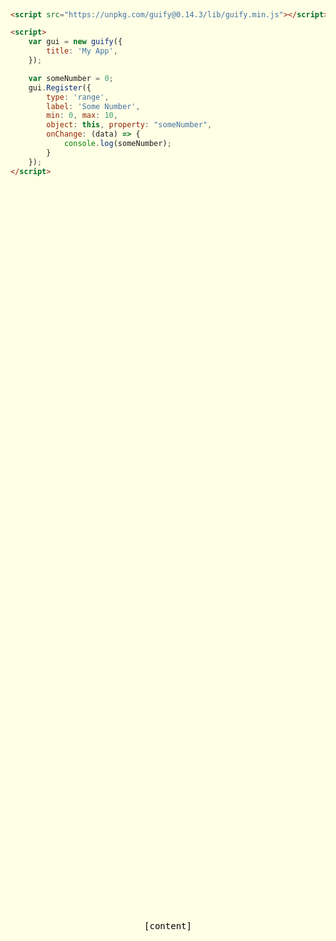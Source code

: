 ```yaml
---
template: project-page
slug: /projects/guify
title: Guify
subtitle: A flexible, simple GUI for your JavaScript projects
description: A flexible, simple GUI for your JavaScript projects.
layout: project-page
order: 2
coverPhoto: preview.png
coverPhotoAlt: ""
excerpt: Guify is a GUI system you can use in your JavaScript projects to modify variables and trigger actions. I initially used dat.GUI while working on the other JavaScript projects on this website, but I was frustrated with its limitations and wanted something better. Guify is my solution.
---
```


<!--
                                                                        ///\\\\
                                               --_                    //       \\
                                                \ \                ///           \\
                                                \  \             //       ///\\    \
                          --___   //////\\\\    |   \         ///       //     \   \
                          \    ///          \\\\\\\ |       //        //       \    \
                           \///                    \\\\\\\///        /          \    \
                          //                                        /            \   \
                         /                                         /             \    \
                       //                                        //              \    \
                     //                                         /                 \   \
                    /                            /     \      //                  \   \
                  //                  \          \     /    //                    \   /
                 /                    /           \    /   /                      /   /
                /     ///\\\\\  \     /           |    |///                       /   /
              //    //        \\|    /\\\       ///    /                         /    /
             /    //            /    /   \\\\/// /    /                          /    /
            /   //              /    /           /   /                          /    /
            /   /              /   _/           /  _/                           /    /
            /   /              /  /            /__/                            /    /
            \   \             /__/                                            /    /
             \  \                                                           _/    /
              \  \                                                       __/     /
               \  \                                                  ___/       /
               \  \_                                           __---/       ___/
                \   ---_____                             __---/          __/
                 \______-----                           /        _____---
                                                       /     ___/
                                                      /     /
                                                      |  O  \
                                                      /    /|
                                                      /   / /
                                                      /  / /
                                                      |m/\_/
-->

<style>
.project-container {
    margin-top: 3rem;
    margin-bottom: 2rem;
}
#guify-container-content {
    background-color: rgb(255, 255, 230);
    position: absolute;
    left: 0;
    top: 0;
    right: 0;
    bottom: 0;
    display: flex;
    justify-content: center;
    align-items: center;
}

#content-text {
    font-family: monospace;
    color: black;
}

.guify-bar-button {
    padding-left: 5px;
    padding-right: 5px;
}
</style>


<div id="guify-container" class="project-container break-aspect-on-mobile">
    <div id="guify-container-content">
        <div id="content-text">
            [content]
        </div>
    </div>
</div>

<script src="https://unpkg.com/guify@0.14.3/lib/guify.min.js"></script>
<script src="/assets/js/guify/index.js"></script>

<div class="flex flex-col w-full space-y-1" style="margin-bottom: 2rem;">
    <!--
    <div class="flex flex-row justify-center space-x-2">
        <span>Themes:</span>
        <a href="javascript:void(0);" class="underline" onClick="onThemeChange('light')">Light</a>
        <a href="javascript:void(0);" class="underline" onClick="onThemeChange('dark')">Dark</a>
        <a href="javascript:void(0);" class="underline" onClick="onThemeChange('yorha')">YoRHa</a>
    </div>
    <div class="flex flex-row justify-center space-x-2">
        <span>Menu Bar:</span>
        <a href="javascript:void(0);" class="underline" onClick="onBarmodeChange('above')">Enable</a>
        <a href="javascript:void(0);" class="underline" onClick="onBarmodeChange('none')">Disable</a>
    </div>
    -->
    <div class="flex flex-row justify-center space-x-2">
        <a href="https://github.com/colejd/guify">View Source on GitHub</a>
    </div>
</div>

<a href="https://github.com/colejd/guify">Guify</a> is a GUI system you can use in your JavaScript projects to modify variables and trigger actions. I initially used <a href="https://github.com/dataarts/dat.gui">dat.GUI</a> while working on the other JavaScript projects on this website, but I needed functionality it didn't have, and I wanted something more suited to my needs.

Guify is my solution. It's an opinionated take on UI that's designed to be easily graftable onto any website. It's ideal for <a href="https://p5js.org/">p5.js</a> projects and toys, but it'll work on anything; in fact, <a href="/projects/">all of the JS projects on this website</a> use it. It has also been <a href="https://github.com/dbismut/react-guify">ported to React</a>.

Here's all you need to do to get started in your HTML:

```html
<script src="https://unpkg.com/guify@0.14.3/lib/guify.min.js"></script>

<script>
    var gui = new guify({
        title: 'My App',
    });

    var someNumber = 0;
    gui.Register({
        type: 'range',
        label: 'Some Number',
        min: 0, max: 10,
        object: this, property: "someNumber",
        onChange: (data) => {
            console.log(someNumber);
        }
    });
</script>
```

You can find more information on the <a href="https://github.com/colejd/guify">GitHub repo</a>, and you can get the latest version yourself as an <a href="https://www.npmjs.com/package/guify">NPM package</a> or for browser embedding through a CDN at <a href="https://unpkg.com/guify">unpkg.com/guify</a>.